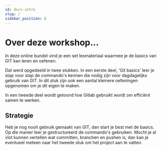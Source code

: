 ```yaml
---
id: docs-intro
slug: /
sidebar_position: 0
---
```


# Over deze workshop...

In deze online bundel vind je een set lesmateriaal waarmee je de basics van GIT kan leren en oefenen. 

Dat werd opgedeeld in twee stukken. In een eerste deel, 'Git basics' leer je stap voor stap de commando's kennen die nodig zijn voor dagdagelijks gebruik van GIT. In dit stuk zijn ook een aantal kleinere oefeningen opgenomen om je dit eigen te maken.

In een tweede deel wordt getoond hoe Gitlab gebruikt wordt om efficiënt samen te werken. 

## Strategie

Heb je nog nooit gebruik gemaakt van GIT, dan start je best met de basics. Op die manier leer je gestructureerd de commando's gebruiken.
Mocht je al vlot kunnen vertellen wat committen, branchen en pushen is, dan kan je eventueel meteen naar het tweede stuk om het project aan te vatten.

